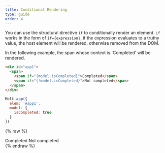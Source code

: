 ```yaml
---
title: Conditional Rendering
type: guide
order: 4
---
```


You can use the structural directive `if` to conditionally render an element. `if` works in the form of `if={expression}`, if the expression evaluates to a truthy value, the host element will be rendered, otherwise removed from the DOM.

In the following example, the span whose context is 'Completed' will be rendered.
```html
<div id="app1">
  <span>
    <span if="{model.isCompleted}">Completed</span>
    <span if="{!model.isCompleted}">Not completed</span>
  </span>
</div>

```
```javascript
Melt.app({
  elem: '#app1',
  model: {
    isCompleted: true
  }
})
```
{% raw %}
<div id="app1" class="demo">
  <span>
    <span if="{model.isCompleted}">Completed</span>
    <span if="{!model.isCompleted}">Not completed</span>
  </span>
</div>
<script>
Melt.app({
  elem: '#app1',
  model: {
    isCompleted: true
  }
})
</script>
{% endraw %}
